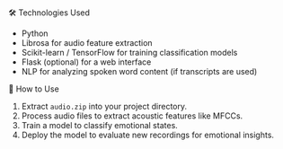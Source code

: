  🛠️ Technologies Used
- Python
- Librosa for audio feature extraction
- Scikit-learn / TensorFlow for training classification models
- Flask (optional) for a web interface
- NLP for analyzing spoken word content (if transcripts are used)

 🚀 How to Use
1. Extract `audio.zip` into your project directory.
2. Process audio files to extract acoustic features like MFCCs.
3. Train a model to classify emotional states.
4. Deploy the model to evaluate new recordings for emotional insights.




